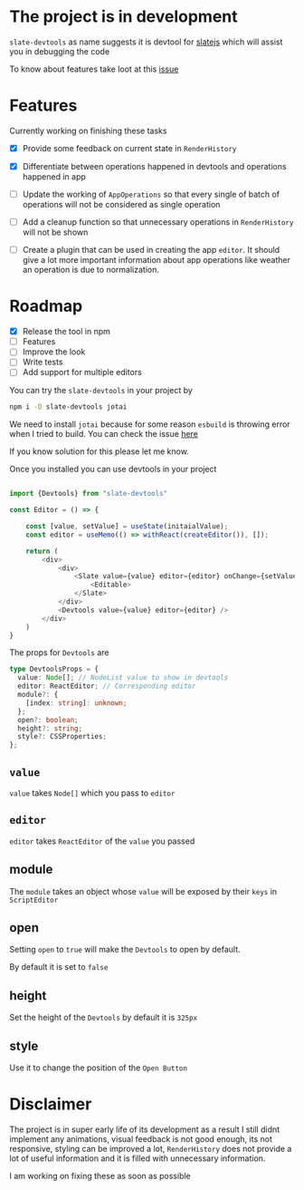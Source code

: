 
# The project is in development

`slate-devtools` as name suggests it is devtool for [slatejs](https://github.com/ianstormtaylor/slate) which will assist you in debugging the code

To know about features take loot at this [issue](https://github.com/ianstormtaylor/slate/issues/4112)

# Features

Currently working on finishing these tasks
- [X] Provide some feedback on current state in `RenderHistory` 
- [X] Differentiate between operations happened in devtools and operations happened in app
- [ ] Update the working of `AppOperations` so that every single of batch of operations will not be considered as single operation
- [ ] Add a cleanup function so that unnecessary operations in `RenderHistory` will not be shown
- [ ] Create a plugin that can be used in creating the app `editor`. It should give a lot more important information about app operations like weather an operation is due to normalization.


# Roadmap

- [X] Release the tool in npm
- [ ] Features
- [ ] Improve the look
- [ ] Write tests
- [ ] Add support for multiple editors

You can try the `slate-devtools` in your project by

```bash
npm i -D slate-devtools jotai
```

We need to install `jotai` because for some reason `esbuild` is throwing error when I tried to build. You can check the issue [here](https://github.com/pmndrs/jotai/issues/354)

If you know solution for this please let me know.

Once you installed you can use devtools in your project

```typescript

import {Devtools} from "slate-devtools"

const Editor = () => {

    const [value, setValue] = useState(initaialValue);
    const editor = useMemo(() => withReact(createEditor()), []);

    return (
        <div>
            <div>
                <Slate value={value} editor={editor} onChange={setValue}>
                    <Editable>
                </Slate>
            </div>
            <Devtools value={value} editor={editor} />
        </div>
    )
}

```

The props for `Devtools` are

```typescript
type DevtoolsProps = {
  value: Node[]; // NodeList value to show in devtools
  editor: ReactEditor; // Corresponding editor
  module?: {
    [index: string]: unknown;
  };
  open?: boolean;
  height?: string;
  style?: CSSProperties;
};
```

## `value`

`value` takes `Node[]` which you pass to `editor`

## `editor`

`editor` takes `ReactEditor` of the `value` you passed

## module

The `module` takes an object whose `value` will be exposed by their `keys` in `ScriptEditor`

## open

Setting `open` to `true` will make the `Devtools` to open by default.

By default it is set to `false`

## height

Set the height of the `Devtools` by default it is `325px`

## style

Use it to change the position of the `Open Button`

# Disclaimer

The project is in super early life of its development as a result I still didnt implement any animations, visual feedback is not good enough, its not responsive, styling can be improved a lot, `RenderHistory` does not provide a lot of useful information and it is filled with unnecessary information.

I am working on fixing these as soon as possible
